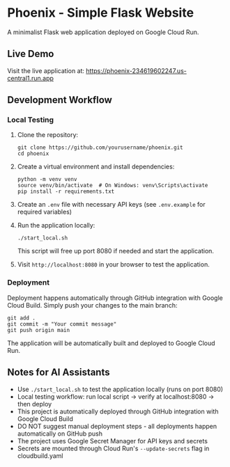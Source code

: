 # Phoenix - Simple Flask Website

A minimalist Flask web application deployed on Google Cloud Run.

## Live Demo

Visit the live application at: https://phoenix-234619602247.us-central1.run.app

## Development Workflow

### Local Testing

1. Clone the repository:
   ```
   git clone https://github.com/yourusername/phoenix.git
   cd phoenix
   ```

2. Create a virtual environment and install dependencies:
   ```
   python -m venv venv
   source venv/bin/activate  # On Windows: venv\Scripts\activate
   pip install -r requirements.txt
   ```

3. Create an `.env` file with necessary API keys (see `.env.example` for required variables)

4. Run the application locally:
   ```
   ./start_local.sh
   ```
   This script will free up port 8080 if needed and start the application.

5. Visit `http://localhost:8080` in your browser to test the application.

### Deployment

Deployment happens automatically through GitHub integration with Google Cloud Build. Simply push your changes to the main branch:

```
git add .
git commit -m "Your commit message"
git push origin main
```

The application will be automatically built and deployed to Google Cloud Run.

## Notes for AI Assistants

- Use `./start_local.sh` to test the application locally (runs on port 8080)
- Local testing workflow: run local script → verify at localhost:8080 → then deploy
- This project is automatically deployed through GitHub integration with Google Cloud Build
- DO NOT suggest manual deployment steps - all deployments happen automatically on GitHub push
- The project uses Google Secret Manager for API keys and secrets
- Secrets are mounted through Cloud Run's `--update-secrets` flag in cloudbuild.yaml